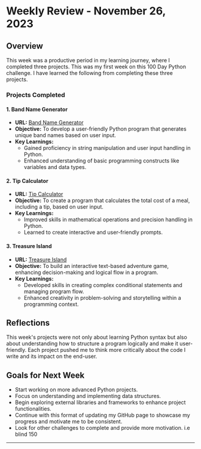 # Weekly Review - November 26, 2023

## Overview
This week was a productive period in my learning journey, where I completed three projects. This was my first week on this 100 Day Python challenge. I have learned the following from completing these three projects. 

### Projects Completed

#### 1. Band Name Generator
- **URL:** [Band Name Generator](https://github.com/chrisrod115/udemy-python-course/tree/main/100DaysOfCode/Day_1_BandNameGenerator)
- **Objective:** To develop a user-friendly Python program that generates unique band names based on user input.
- **Key Learnings:** 
  - Gained proficiency in string manipulation and user input handling in Python.
  - Enhanced understanding of basic programming constructs like variables and data types.

#### 2. Tip Calculator
- **URL:** [Tip Calculator](https://github.com/chrisrod115/udemy-python-course/tree/main/100DaysOfCode/Day_2_TipCalculator)
- **Objective:** To create a program that calculates the total cost of a meal, including a tip, based on user input.
- **Key Learnings:** 
  - Improved skills in mathematical operations and precision handling in Python.
  - Learned to create interactive and user-friendly prompts.

#### 3. Treasure Island
- **URL:** [Treasure Island](https://github.com/chrisrod115/udemy-python-course/tree/main/100DaysOfCode/Day_3_TreasureIsland)
- **Objective:** To build an interactive text-based adventure game, enhancing decision-making and logical flow in a program.
- **Key Learnings:** 
  - Developed skills in creating complex conditional statements and managing program flow.
  - Enhanced creativity in problem-solving and storytelling within a programming context.

## Reflections
This week's projects were not only about learning Python syntax but also about understanding how to structure a program logically and make it user-friendly. Each project pushed me to think more critically about the code I write and its impact on the end-user. 

## Goals for Next Week
- Start working on more advanced Python projects.
- Focus on understanding and implementing data structures.
- Begin exploring external libraries and frameworks to enhance project functionalities.
- Continue with this format of updating my GitHub page to showcase my progress and motivate me to be consistent. 
- Look for other challenges to complete and provide more motivation. i.e blind 150

---
